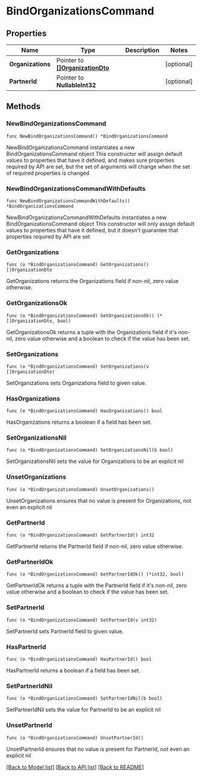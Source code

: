 # BindOrganizationsCommand

## Properties

Name | Type | Description | Notes
------------ | ------------- | ------------- | -------------
**Organizations** | Pointer to [**[]OrganizationDto**](OrganizationDto.md) |  | [optional] 
**PartnerId** | Pointer to **NullableInt32** |  | [optional] 

## Methods

### NewBindOrganizationsCommand

`func NewBindOrganizationsCommand() *BindOrganizationsCommand`

NewBindOrganizationsCommand instantiates a new BindOrganizationsCommand object
This constructor will assign default values to properties that have it defined,
and makes sure properties required by API are set, but the set of arguments
will change when the set of required properties is changed

### NewBindOrganizationsCommandWithDefaults

`func NewBindOrganizationsCommandWithDefaults() *BindOrganizationsCommand`

NewBindOrganizationsCommandWithDefaults instantiates a new BindOrganizationsCommand object
This constructor will only assign default values to properties that have it defined,
but it doesn't guarantee that properties required by API are set

### GetOrganizations

`func (o *BindOrganizationsCommand) GetOrganizations() []OrganizationDto`

GetOrganizations returns the Organizations field if non-nil, zero value otherwise.

### GetOrganizationsOk

`func (o *BindOrganizationsCommand) GetOrganizationsOk() (*[]OrganizationDto, bool)`

GetOrganizationsOk returns a tuple with the Organizations field if it's non-nil, zero value otherwise
and a boolean to check if the value has been set.

### SetOrganizations

`func (o *BindOrganizationsCommand) SetOrganizations(v []OrganizationDto)`

SetOrganizations sets Organizations field to given value.

### HasOrganizations

`func (o *BindOrganizationsCommand) HasOrganizations() bool`

HasOrganizations returns a boolean if a field has been set.

### SetOrganizationsNil

`func (o *BindOrganizationsCommand) SetOrganizationsNil(b bool)`

 SetOrganizationsNil sets the value for Organizations to be an explicit nil

### UnsetOrganizations
`func (o *BindOrganizationsCommand) UnsetOrganizations()`

UnsetOrganizations ensures that no value is present for Organizations, not even an explicit nil
### GetPartnerId

`func (o *BindOrganizationsCommand) GetPartnerId() int32`

GetPartnerId returns the PartnerId field if non-nil, zero value otherwise.

### GetPartnerIdOk

`func (o *BindOrganizationsCommand) GetPartnerIdOk() (*int32, bool)`

GetPartnerIdOk returns a tuple with the PartnerId field if it's non-nil, zero value otherwise
and a boolean to check if the value has been set.

### SetPartnerId

`func (o *BindOrganizationsCommand) SetPartnerId(v int32)`

SetPartnerId sets PartnerId field to given value.

### HasPartnerId

`func (o *BindOrganizationsCommand) HasPartnerId() bool`

HasPartnerId returns a boolean if a field has been set.

### SetPartnerIdNil

`func (o *BindOrganizationsCommand) SetPartnerIdNil(b bool)`

 SetPartnerIdNil sets the value for PartnerId to be an explicit nil

### UnsetPartnerId
`func (o *BindOrganizationsCommand) UnsetPartnerId()`

UnsetPartnerId ensures that no value is present for PartnerId, not even an explicit nil

[[Back to Model list]](../README.md#documentation-for-models) [[Back to API list]](../README.md#documentation-for-api-endpoints) [[Back to README]](../README.md)


